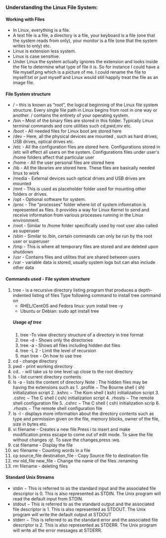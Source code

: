 ### Understanding the Linux File System:
#### Working with Files
- In Linux, everything is a file. 
- A text file is a file, a directory is a file, your keyboard is a file (one that the system reads from only), your monitor is a file (one that the system writes to only) etc. 
- Linux is extension less system. 
- Linux is case sensitive.
- Under Linux the system actually ignores the extension and looks inside the file to determine what type of file it is. So for instance I could have a file myself.png which is a picture of me. I could rename the file to myself.txt or just myself and Linux would still happily treat the file as an image file.

#### File System structure
- / – this is known as “root”, the logical beginning of the Linux file system structure. Every single file path in Linux begins from root in one way or another. / contains the entirety of your operating system.
- /bin – Most of the binary files are stored in this folder. Typically Linux terminal commands and core utilities such cd,pwd,mv etc.
- /boot - All needed files for Linux boot are stored here
- /dev - Here, all the physical devices are mounted , such as hard drives, USB drives, optical drives etc.
- /etc - All the configuration files are stored here. Configurations stored in /etc will effect all users on the system. Configurations files under user's /home folders affect that particular user
- /home - All the user personal files are stored here
- /lib - All the libraries are stored here. These files are basically needed linux to work
- /media - External devices such optical drives and USB drives are mounted
- /mnt - This is used as placeholder folder used for mounting other folders or drives.
- /opt - Optional software for system.
- /proc - The "processes" folder where lot of system infomration is represented as files. It provides a way for Linux Kernel to send and receive information from various processes running in the Linux environment.
- /root - Similar to /home folder specifically used by root user also called as superuser
- /sbin - Similar to /bin, certain commands can only be run by the root user or superuser
- /tmp - This is where all temporary files are stored and are  deleted upon shutdown
- /usr - Contains files and utilites that are shared between users
- /var - variable data is stored, usually system logs but can also include other data

#### Commands used - File system structure

1. tree - is a recursive directory listing program that produces a depth-indented listing of files
Type following command to install tree command on
    - RHEL/CentOS and Fedora linux: yum install tree -y
    - Ubuntu or Debian: sudo apt install tree
    ##### Usage of tree
    1. tree -To view directory structure of a directory in tree format
    2. tree -d - Shows only the directories
    3. tree -a - Shows all files including hidden dot files
    4. tree -L 2 - Limit the level of recursion
    5. man tree - On how to use tree
2. cd - change directory
3. pwd - print working directory
4. cd.. - will take us to one level up close to the root directory
5. ls - list current directory contents
6. ls -a - lists the content of directory 
    Note : The hidden files may be having the extensions such as
                1. .profile − The Bourne shell ( sh) initialization script
                2. .kshrc − The Korn shell ( ksh) initialization script
                3. .cshrc − The C shell ( csh) initialization script
                4. .rhosts − The remote shell configuration file
                5. .cshrc − The C shell ( csh) initialization scrip
                6. .rhosts − The remote shell configuration file
7. ls -l - displays more information about the directory contents such as type and permission given on the file, memory blocks, owner of the file, size in bytes etc.
8. vi filename - Creates a new file.Press i to insert and make modification.press escape to come out of edit mode. To save the file without changes :q!. To save the changes,press :wq.
9. cat filename - Display the file
10. wc filename - Counting words in a file
11. cp source_file destination_file - Copy Source file to destination file
12. mv old_file new_file - Change the name of the files..renaming
13. rm filename - deleting files

#### Standard Unix Streams
- stdin − This is referred to as the standard input and the associated file descriptor is 0. This is also represented as STDIN. The Unix program will read the default input from STDIN.
- stdout − This is referred to as the standard output and the associated file descriptor is 1. This is also represented as STDOUT. The Unix program will write the default output at STDOUT
- stderr − This is referred to as the standard error and the associated file descriptor is 2. This is also represented as STDERR. The Unix program will write all the error messages at STDERR.




